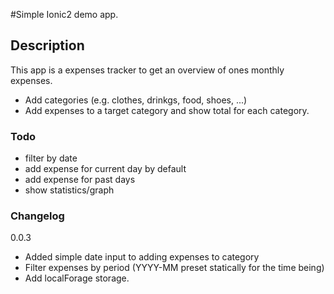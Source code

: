 #Simple Ionic2 demo app.

## Description
This app is a expenses tracker to get an overview of ones monthly expenses.

* Add categories (e.g. clothes, drinkgs, food, shoes, ...)
* Add expenses to a target category and show total for each category.

### Todo
* filter by date
* add expense for current day by default
* add expense for past days
* show statistics/graph

### Changelog

0.0.3
* Added simple date input to adding expenses to category
* Filter expenses by period (YYYY-MM preset statically for the time being)
* Add localForage storage.